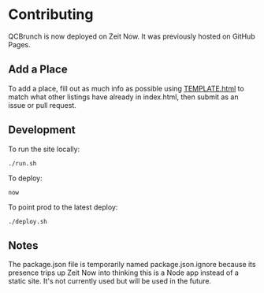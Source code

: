 # Contributing

QCBrunch is now deployed on Zeit Now.  It was previously hosted on GitHub Pages.

## Add a Place

To add a place, fill out as much info as possible using [TEMPLATE.html](https://github.com/tedmiston/qcbrunch/blob/master/TEMPLATE.html) to match what other listings have already in index.html, then submit as an issue or pull request.

## Development

To run the site locally:

```
./run.sh
```

To deploy:

```
now
```

To point prod to the latest deploy:

```
./deploy.sh
```

## Notes

The package.json file is temporarily named package.json.ignore because its presence trips up Zeit Now into thinking this is a Node app instead of a static site.  It's not currently used but will be used in the future.
